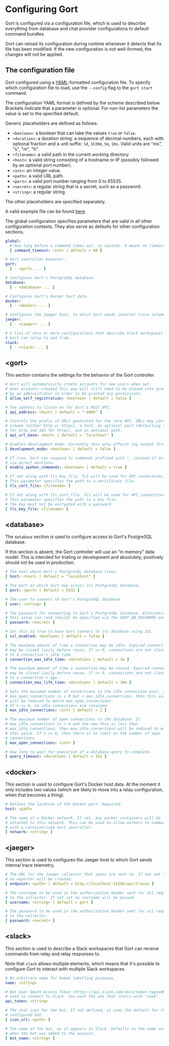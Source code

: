 # Configuring Gort

Gort is configured via a configuration file, which is used to describe everything from database and chat provider configurations to default command bundles.

Gort can reload its configuration during runtime whenever it detects that its file has been modified. If the new configuration is not well-formed, the changes will not be applied.

## The configuration file

Gort configured using a [YAML](https://en.wikipedia.org/wiki/YAML)-formatted configuration file. To specify which configuration file to load, use the `--config` flag to the `gort start` command.

The configuration YAML format is defined by the scheme described below. Brackets indicate that a parameter is optional. For non-list parameters the value is set to the specified default.

Generic placeholders are defined as follows:

- `<boolean>`: a boolean that can take the values `true` or `false`.
- `<duration>`: a duration string: a sequence of decimal numbers, each with optional fraction and a unit suffix: `1d`, `1h30m`, `5m`, `10s`. Valid units are "ms", "s", "m", "h".
- `<filename>`: a valid path in the current working directory.
- `<host>`: a valid string consisting of a hostname or IP (possibly followed by an optional port number).
- `<int>`: an integer value.
- `<path>`: a valid URL path.
- `<port>`: a valid port number ranging from 0 to 65535.
- `<secret>`: a regular string that is a secret, such as a password.
- `<string>`: a regular string.

The other placeholders are specified separately.

A valid example file can be found [here](https://github.com/getgort/gort/blob/main/config.yml).

The global configuration specifies parameters that are valid in all other configuration contexts. They also serve as defaults for other configuration sections.

```yaml
global:
  # How long before a command times out, in seconds. 0 means no timeout.
  [ command_timeout: <int> | default = 60 ]

# Gort controller behavior.
gort:
  [ - <gort> ... ]

# Configures Gort's PostgreSQL database.
database:
  [ - <database> ... ]

# Configures Gort's Docker host data.
docker:
  [ - <docker> ... ]

# Configures the Jaeger host, to which Gort sends internal trace telemetry.
jaeger:
  [ - <jaeger> ... ]

# A list of zero or more configurations that describe Slack workspaces that
# Gort can relay to and from.
slack:
  [ - <slack> ... ]
```

## &lt;gort&gt;

This section contains the settings for the behavior of the Gort controller.


```yaml
# Gort will automatically create accounts for new users when set.
# User accounts created this way will still need to be placed into groups
# by an administrator in order to be granted any permissions.
[ allow_self_registration: <boolean> | default = false ]

# The address to listen on for Gort's REST API.
[ api_address: <host> | default = ":4000" ]

# Controls the prefix of URLs generated for the core API. URLs may contain a
# scheme (either http or https), a host, an optional port (defaulting to 80
# for http and 443 for https), and an optional path.
[ api_url_base: <host> | default = "localhost" ]

# Enables development mode. Currently this only affects log output format.
[ development_mode: <boolean> | default = false ]

# If true, Gort can respond to commands prefixed with !, instead of only
# via direct mentions.
[ enable_spoken_commands: <boolean> | default = true ]

# If set along with tls_key_file, TLS will be used for API connections.
# This parameter specifies the path to a certificate file.
[ tls_cert_file: <filename> ]

# If set along with tls_cert_file, TLS will be used for API connections.
# This parameter specifies the path to a key file.
# The key must not be encrypted with a password.
[ tls_key_file: <filename> ]
```

## &lt;database&gt;

The `database` section is used to configure access to Gort's PostgreSQL database.

If this section is absent, the Gort controller will use an "in memory" data model. This is intended for trialing or development and absolutely, positively should not be used in production.

```yaml
# The host where Gort's PostgreSQL database lives.
[ host: <host> | default = "localhost" ]

# The port at which Gort may access its PostgreSQL database.
[ port: <port> | default = 5432 ]

# The user to connect to Gort's PostgreSQL database.
[ user: <string> ]

# The password for connecting to Gort's PostgreSQL database. Alternatively,
# this value can (and should) be specified via the GORT_DB_PASSWORD env var.
[ password: <secret> ]

# Set this to true to have Gort connect to its database using SSL.
[ ssl_enabled: <boolean> | default = false ]

# The maximum amount of time a connection may be idle. Expired connections
# may be closed lazily before reuse. If <= 0, connections are not closed due
# to a connection's idle time.
[ connection_max_idle_time: <duration> | default = 1m ]

# The maximum amount of time a connection may be reused. Expired connections
# may be closed lazily before reuse. If <= 0, connections are not closed due
# to a connection's age.
[ connection_max_life_time: <duration> | default = 10m ]

# Sets the maximum number of connections in the idle connection pool. If
# max_open_connections is > 0 but < max_idle_connections, then this value
# will be reduced to match max_open_connections.
# If n <= 0, no idle connections are retained.
[ max_idle_connections: <int> | default = 2 ]

# The maximum number of open connections to the database. If
# max_idle_connections is > 0 and the new this is less than
# max_idle_connections, then max_idle_connections will be reduced to match
# this value. If n <= 0, then there is no limit on the number of open
# connections.
[ max_open_connections: <int> ]

# How long to wait for execution of a database query to complete.
[ query_timeout: <duration> | default = 15s ]
```

## &lt;docker&gt;

This section is used to configure Gort's Docker host data. At the moment it only includes two values (which are likely to move into a relay configuration, when that becomes a thing).

```yaml
# Defines the location of the Docker port. Required.
host: <path>

# The name of a Docker network. If set, any worker containers will be
# attached to this network. This can be used to allow workers to communicate
# with a containerized Gort controller.
[ network: <string> ]
```

## &lt;jaeger&gt;

This section is used to configures the Jaeger host to which Gort sends internal trace telemetry.

```yaml
# The URL for the Jaeger collector that spans are sent to. If not set then
# no exporter will be created.
[ endpoint: <path> | default = http://localhost:14268/api/traces ]

# The username to be used in the authorization header sent for all requests
# to the collector. If not set no username will be passed.
[ username: <string> | default = gort ]

# The password to be used in the authorization header sent for all requests
# to the collector.
[ password: <secret> ]
```

## &lt;slack&gt;

This section is used to describe a Slack workspaces that Gort can receive commands from relay and relay responses to.

Note that `slack` allows multiple elements, which means that it's possible to configure Gort to interact with multiple Slack workspaces.

```yaml
# An arbitrary name for human labelling purposes.
name: <string>

# Bot User OAuth Access Token (https://api.slack.com/docs/token-types#bot)
# used to connect to Slack. You want the one that starts with "xoxb".
api_token: <string>

# The chat icon for the bot. If not defined, it uses the default for the
# configured bot.
[ icon_url: <path> ]

# The name of the bot, as it appears in Slack. Defaults to the name used
# when the bot was added to the account.
[ bot_name: <string> ]
```
